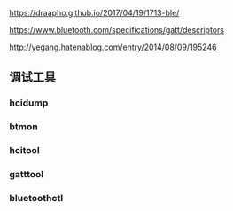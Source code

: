 https://draapho.github.io/2017/04/19/1713-ble/

https://www.bluetooth.com/specifications/gatt/descriptors

http://yegang.hatenablog.com/entry/2014/08/09/195246


## 调试工具
### hcidump

### btmon

### hcitool

### gatttool

### bluetoothctl
